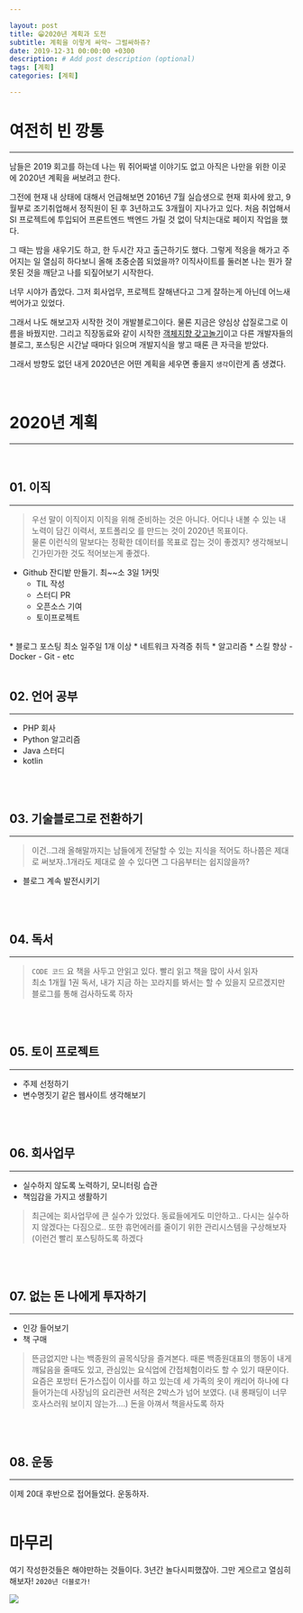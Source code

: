 ```yaml
---

layout: post
title: 😁2020년 계획과 도전
subtitle: 계획을 이렇게 싸악~ 그럴싸하쥬?
date: 2019-12-31 00:00:00 +0300
description: # Add post description (optional)
tags: [계획]
categories: [계획]

---
```


# 여전히 빈 깡통
---

남들은 2019 회고를 하는데 나는 뭐 쥐어짜낼 이야기도 없고 아직은 나만을 위한 이곳에 2020년 계획을 써보려고 한다.  

그전에 현재 내 상태에 대해서 언급해보면 2016년 7월 실습생으로 현재 회사에 왔고, 9월부로 조기취업해서 정직원이 된 후 3년하고도 3개월이 지나가고 있다. 처음 취업해서 SI 프로젝트에 투입되어 프론트엔드 백엔드 가릴 것 없이 닥치는대로 페이지 작업을 했다.  

그 때는 밤을 새우기도 하고, 한 두시간 자고 출근하기도 했다. 그렇게 적응을 해가고 주어지는 일 열심히 하다보니 올해 초중순쯤 되었을까? 이직사이트를 둘러본 나는 뭔가 잘못된 것을 깨닫고 나를 되짚어보기 시작한다.  

너무 시야가 좁았다. 그저 회사업무, 프로젝트 잘해낸다고 그게 잘하는게 아닌데 어느새 썩어가고 있었다.  

그래서 나도 해보고자 시작한 것이 개발블로그이다. 물론 지금은 양심상 삽질로그로 이름을 바꿨지만. 그리고 직장동료와 같이 시작한 [객체지향 갖고놀기](https://github.com/PAPION93/Object-Oriented)이고 다른 개발자들의 블로그, 포스팅은 시간날 때마다 읽으며 개발지식을 쌓고 때론 큰 자극을 받았다.  

그래서 방향도 없던 내게 2020년은 어떤 계획을 세우면 좋을지 `생각`이란게 좀 생겼다.
<br/>
<br/>
<br/>
# 2020년 계획
---
<br/>

## 01. 이직
---
> 우선 말이 이직이지 이직을 위해 준비하는 것은 아니다. 어디나 내볼 수 있는 내 노력이 담긴 이력서, 포트폴리오 를 만드는 것이 2020년 목표이다.  
> 물론 이런식의 말보다는 정확한 데이터를 목표로 잡는 것이 좋겠지? 생각해보니 긴가민가한 것도 적어보는게 좋겠다.

* Github 잔디밭 만들기. 최~~소 3일 1커밋
  - TIL 작성
  - 스터디 PR
  - 오픈소스 기여
  - 토이프로젝트  
<br/>
* 블로그 포스팅 최소 일주일 1개 이상
* 네트워크 자격증 취득
* 알고리즘
* 스킬 향상
  - Docker
  - Git
  - etc
<br/>
<br/>

## 02. 언어 공부
---
- PHP 회사
- Python 알고리즘
- Java 스터디
- kotlin
<br/>
<br/>

## 03. 기술블로그로 전환하기
---
>이건..그래 올해말까지는 남들에게 전달할 수 있는 지식을 적어도 하나쯤은 제대로 써보자..1개라도 제대로 쓸 수 있다면 그 다음부터는 쉽지않을까?

- 블로그 계속 발전시키기
<br/>
<br/>

## 04. 독서
---
> `CODE 코드` 요 책을 사두고 안읽고 있다. 빨리 읽고 책을 많이 사서 읽자  
> 최소 1개월 1권 독서, 내가 지금 하는 꼬라지를 봐서는 할 수 있을지 모르겠지만  
> 블로그를 통해 검사하도록 하자  

<br/>
<br/>

## 05. 토이 프로젝트
---
- 주제 선정하기
- 변수명짓기 같은 웹사이트 생각해보기
<br/>
<br/>

## 06. 회사업무
---
- 실수하지 않도록 노력하기, 모니터링 습관
- 책임감을 가지고 생활하기
> 최근에는 회사업무에 큰 실수가 있었다. 동료들에게도 미안하고.. 다시는 실수하지 않겠다는 다짐으로.. 또한 휴먼에러를 줄이기 위한 관리시스템을 구상해보자(이런건 빨리 포스팅하도록 하겠다

<br/>
<br/>

## 07. 없는 돈 나에게 투자하기
---
- 인강 들어보기
- 책 구매
> 뜬금없지만 나는 백종원의 골목식당을 즐겨본다. 때론 백종원대표의 행동이 내게 꺠닳음을 줄때도 있고, 관심있는 요식업에 간접체험이라도 할 수 있기 때문이다. 요즘은 포방터 돈가스집이 이사를 하고 있는데 세 가족의 옷이 캐리어 하나에 다들어가는데 사장님의 요리관련 서적은 2박스가 넘어 보였다. (내 롱패딩이 너무 호사스러워 보이지 않는가....) 돈을 아껴서 책을사도록 하자  

<br/>
<br/>

## 08. 운동
---
이제 20대 후반으로 접어들었다. 운동하자.
<br/>
<br/>

# 마무리
여기 작성한것들은 해야만하는 것들이다. 3년간 놀다시피했잖아. 그만 게으르고 열심히 해보자! `2020년 더블로가!`

![](https://papion93.github.io/img/KakaoTalk_20200101_003619619.jpg)